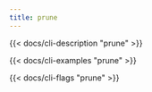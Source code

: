```yaml
---
title: prune
---
```


{{< docs/cli-description "prune" >}}

{{< docs/cli-examples "prune" >}}

{{< docs/cli-flags "prune" >}}

